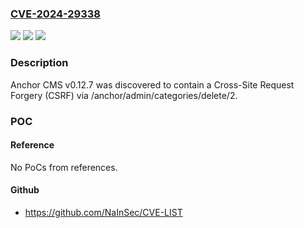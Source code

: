 ### [CVE-2024-29338](https://cve.mitre.org/cgi-bin/cvename.cgi?name=CVE-2024-29338)
![](https://img.shields.io/static/v1?label=Product&message=n%2Fa&color=blue)
![](https://img.shields.io/static/v1?label=Version&message=n%2Fa&color=blue)
![](https://img.shields.io/static/v1?label=Vulnerability&message=n%2Fa&color=brighgreen)

### Description

Anchor CMS v0.12.7 was discovered to contain a Cross-Site Request Forgery (CSRF) via /anchor/admin/categories/delete/2.

### POC

#### Reference
No PoCs from references.

#### Github
- https://github.com/NaInSec/CVE-LIST


